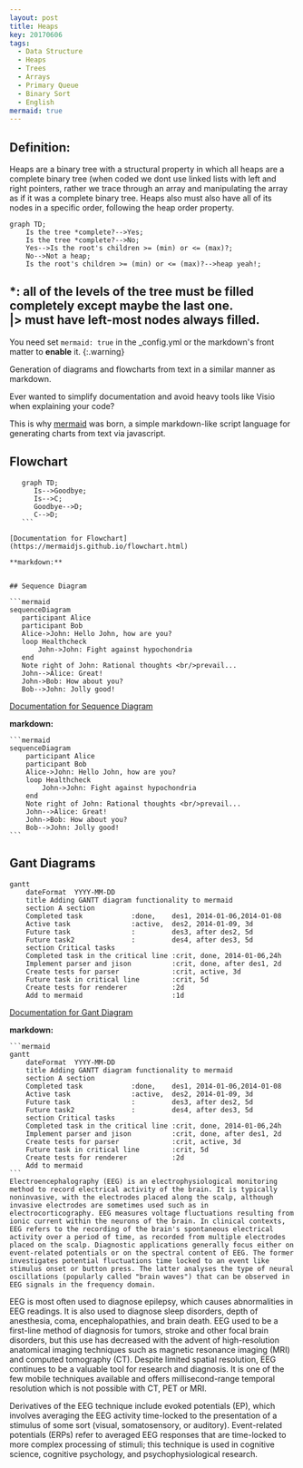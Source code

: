 ```yaml
---
layout: post
title: Heaps
key: 20170606
tags:
  - Data Structure
  - Heaps
  - Trees
  - Arrays
  - Primary Queue
  - Binary Sort
  - English
mermaid: true
---
```


## Definition:

Heaps are a binary tree with a structural property in which all heaps are a complete binary tree (when coded we dont use linked lists with left and right pointers, rather we trace through an array and manipulating the array as if it was a complete binary tree. Heaps also must also have all of its nodes in a specific order, following the heap order property. 

```mermaid
graph TD;
    Is the tree *complete?-->Yes;
    Is the tree *complete?-->No;
    Yes-->Is the root's children >= (min) or <= (max)?;
    No-->Not a heap;
    Is the root's children >= (min) or <= (max)?-->heap yeah!;
```
*: all of the levels of the tree must be filled completely except maybe the last one. <br>
    |> must have **left-most** nodes **always** filled.
---



<!--more-->

You need set `mermaid: true` in the _config.yml or the markdown's front matter to **enable** it.
{:.warning}

Generation of diagrams and flowcharts from text in a similar manner as markdown.

Ever wanted to simplify documentation and avoid heavy tools like Visio when explaining your code?

This is why [mermaid](https://mermaidjs.github.io/) was born, a simple markdown-like script language for generating charts from text via javascript.

## Flowchart

 ```mermaid
    graph TD;
       Is-->Goodbye;
       Is-->C;
       Goodbye-->D;
       C-->D;
    ```

[Documentation for Flowchart](https://mermaidjs.github.io/flowchart.html)

**markdown:**


## Sequence Diagram

```mermaid
sequenceDiagram
    participant Alice
    participant Bob
    Alice->John: Hello John, how are you?
    loop Healthcheck
        John->John: Fight against hypochondria
    end
    Note right of John: Rational thoughts <br/>prevail...
    John-->Alice: Great!
    John->Bob: How about you?
    Bob-->John: Jolly good!
```

[Documentation for Sequence Diagram](https://mermaidjs.github.io/sequenceDiagram.html)

**markdown:**

    ```mermaid
    sequenceDiagram
        participant Alice
        participant Bob
        Alice->John: Hello John, how are you?
        loop Healthcheck
            John->John: Fight against hypochondria
        end
        Note right of John: Rational thoughts <br/>prevail...
        John-->Alice: Great!
        John->Bob: How about you?
        Bob-->John: Jolly good!
    ```

## Gant Diagrams

```mermaid
gantt
    dateFormat  YYYY-MM-DD
    title Adding GANTT diagram functionality to mermaid
    section A section
    Completed task            :done,    des1, 2014-01-06,2014-01-08
    Active task               :active,  des2, 2014-01-09, 3d
    Future task               :         des3, after des2, 5d
    Future task2              :         des4, after des3, 5d
    section Critical tasks
    Completed task in the critical line :crit, done, 2014-01-06,24h
    Implement parser and jison          :crit, done, after des1, 2d
    Create tests for parser             :crit, active, 3d
    Future task in critical line        :crit, 5d
    Create tests for renderer           :2d
    Add to mermaid                      :1d
```

[Documentation for Gant Diagram](https://mermaidjs.github.io/gantt.html)

**markdown:**

    ```mermaid
    gantt
        dateFormat  YYYY-MM-DD
        title Adding GANTT diagram functionality to mermaid
        section A section
        Completed task            :done,    des1, 2014-01-06,2014-01-08
        Active task               :active,  des2, 2014-01-09, 3d
        Future task               :         des3, after des2, 5d
        Future task2              :         des4, after des3, 5d
        section Critical tasks
        Completed task in the critical line :crit, done, 2014-01-06,24h
        Implement parser and jison          :crit, done, after des1, 2d
        Create tests for parser             :crit, active, 3d
        Future task in critical line        :crit, 5d
        Create tests for renderer           :2d
        Add to mermaid
    ```
    Electroencephalography (EEG) is an electrophysiological monitoring method to record electrical activity of the brain. It is typically noninvasive, with the electrodes placed along the scalp, although invasive electrodes are sometimes used such as in electrocorticography. EEG measures voltage fluctuations resulting from ionic current within the neurons of the brain. In clinical contexts, EEG refers to the recording of the brain's spontaneous electrical activity over a period of time, as recorded from multiple electrodes placed on the scalp. Diagnostic applications generally focus either on event-related potentials or on the spectral content of EEG. The former investigates potential fluctuations time locked to an event like stimulus onset or button press. The latter analyses the type of neural oscillations (popularly called "brain waves") that can be observed in EEG signals in the frequency domain.


EEG is most often used to diagnose epilepsy, which causes abnormalities in EEG readings. It is also used to diagnose sleep disorders, depth of anesthesia, coma, encephalopathies, and brain death. EEG used to be a first-line method of diagnosis for tumors, stroke and other focal brain disorders, but this use has decreased with the advent of high-resolution anatomical imaging techniques such as magnetic resonance imaging (MRI) and computed tomography (CT). Despite limited spatial resolution, EEG continues to be a valuable tool for research and diagnosis. It is one of the few mobile techniques available and offers millisecond-range temporal resolution which is not possible with CT, PET or MRI.

Derivatives of the EEG technique include evoked potentials (EP), which involves averaging the EEG activity time-locked to the presentation of a stimulus of some sort (visual, somatosensory, or auditory). Event-related potentials (ERPs) refer to averaged EEG responses that are time-locked to more complex processing of stimuli; this technique is used in cognitive science, cognitive psychology, and psychophysiological research.